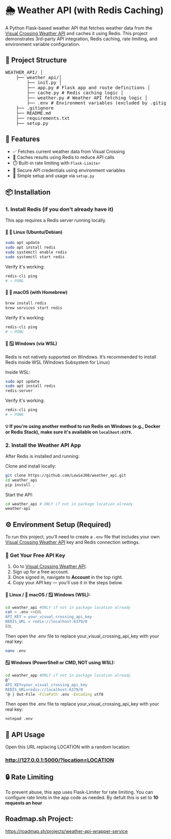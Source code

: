 # 🌦️ Weather API (with Redis Caching)

A Python Flask-based weather API that fetches weather data from the [Visual Crossing Weather API](https://www.visualcrossing.com/) and caches it using Redis. This project demonstrates 3rd-party API integration, Redis caching, rate limiting, and environment variable configuration.

## 📁 Project Structure
<pre>
WEATHER_API/ │ 
    ├── weather_api/│ 
        ├── init.py │ 
        ├── app.py # Flask app and route definitions │ 
        ├── cache.py # Redis caching logic │ 
        ├── weather.py # Weather API fetching logic │ 
        ├── .env # Environment variables (excluded by .gitignore) 
    ├── .gitignore 
    ├── README.md 
    ├── requirements.txt 
    ├── setup.py
</pre>

## 🚀 Features

- ✅ Fetches current weather data from Visual Crossing
- 🧠 Caches results using Redis to reduce API calls
- ⏱️ Built-in rate limiting with `Flask-Limiter`
- 🔐 Secure API credentials using environment variables
- 🧰 Simple setup and usage via `setup.py`

## 📦 Installation

### 1. Install Redis (if you don't already have it)
This app requires a Redis server running locally.

#### 🔹 🐧 Linux (Ubuntu/Debian)

```bash
sudo apt update
sudo apt install redis
sudo systemctl enable redis
sudo systemctl start redis
```

Verify it's working:
```bash
redis-cli ping
# → PONG
```

#### 🔹 🍎 macOS (with Homebrew)

```bash
brew install redis
brew services start redis
```
Verify it's working:
```bash
redis-cli ping
# → PONG
```

#### 🔹 🪟 Windows (via WSL)
Redis is not natively supported on Windows. It’s recommended to install Redis inside WSL (Windows Subsystem for Linux)

Inside WSL:

```bash
sudo apt update
sudo apt install redis
redis-server 
```
Verify it's working:
```bash
redis-cli ping
# → PONG
```
#### 💡 If you're using another method to run Redis on Windows (e.g., Docker or Redis Stack), make sure it's available on `localhost:6379`.

### 2. Install the Weather API App
After Redis is installed and running:

Clone and install locally:
```bash
git clone https://github.com/LewieJ08/weather_api.git
cd weather_api
pip install .
```

Start the API:
```bash
cd weather_api # ONLY if not in package location already
weather-api
```

## ⚙️ Environment Setup (Required)

To run this project, you'll need to create a `.env` file that includes your own [Visual Crossing Weather API](https://www.visualcrossing.com/weather-api) key and Redis connection settings.

### 🔑 Get Your Free API Key

1. Go to [Visual Crossing Weather API](https://www.visualcrossing.com/weather-api).
2. Sign up for a free account.
3. Once signed in, navigate to **Account** in the top right.
4. Copy your API key — you'll use it in the steps below.


#### 🐧 Linux / 🍎 macOS / 🪟 Windows (WSL):
```bash
cd weather_api #ONLY if not in package location already
cat > .env <<EOL
API_KEY = your_visual_crossing_api_key
REDIS_URL = redis://localhost:6379/0
EOL
```

Then open the .env file to replace your_visual_crossing_api_key with your real key:
```bash
nano .env
```

#### 🪟 Windows (PowerShell or CMD, NOT using WSL):
```bash
cd weather_app #ONLY if not in package location already
@"
API_KEY=your_visual_crossing_api_key
REDIS_URL=redis://localhost:6379/0
"@ | Out-File -FilePath .env -Encoding utf8
```
Then open the .env file to replace your_visual_crossing_api_key with your real key:
```bash
notepad .env
```

## 🔗 API Usage

Open this URL replacing LOCATION with a random location:
### http://127.0.0.1:5000/?location=LOCATION

## 🔒 Rate Limiting
To prevent abuse, this app uses Flask-Limiter for rate limiting. You can configure rate limits in the app code as needed. By defult this is set to **10 requests an hour**

## Roadmap.sh Project:
https://roadmap.sh/projects/weather-api-wrapper-service
